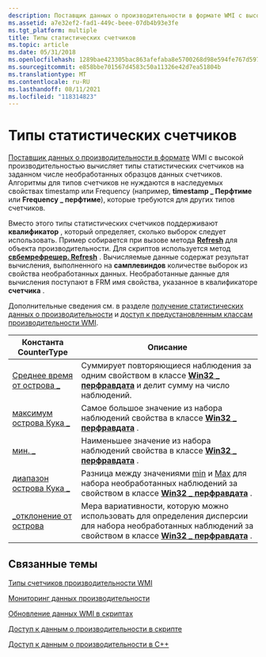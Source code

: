 ```yaml
---
description: Поставщик данных о производительности в формате WMI с высокой производительностью вычисляет типы статистических счетчиков на заданном числе необработанных образцов данных счетчиков.
ms.assetid: a7e32ef2-fad1-449c-beee-07db4b93e3fe
ms.tgt_platform: multiple
title: Типы статистических счетчиков
ms.topic: article
ms.date: 05/31/2018
ms.openlocfilehash: 1289bae423305bac863afefaba8e5700268d98e594fe767d597c8470aa4f1ac0
ms.sourcegitcommit: e858bbe701567d4583c50a11326e42d7ea51804b
ms.translationtype: MT
ms.contentlocale: ru-RU
ms.lasthandoff: 08/11/2021
ms.locfileid: "118314823"
---
```

# <a name="statistical-counter-types"></a>Типы статистических счетчиков

[Поставщик данных о производительности в формате](formatted-performance-data-provider.md) WMI с высокой производительностью вычисляет типы статистических счетчиков на заданном числе необработанных образцов данных счетчиков. Алгоритмы для типов счетчиков не нуждаются в наследуемых свойствах timestamp или Frequency (например, **timestamp \_ Перфтиме** или **Frequency \_ перфтиме**), которые требуются для других типов счетчиков.

Вместо этого типы статистических счетчиков поддерживают **квалификатор** , который определяет, сколько выборок следует использовать. Пример собирается при вызове метода [**Refresh**](/windows/desktop/api/Wbemcli/nf-wbemcli-iwbemrefresher-refresh) для объекта производительности. Для скриптов используется метод [**свбемрефрешер. Refresh**](swbemrefresher-refresh.md) . Вычисляемые данные содержат результат вычисления, выполненного на **самплевиндов** количестве выборок из свойства необработанных данных. Необработанные данные для вычисления поступают в FRM имя свойства, указанное в квалификаторе **счетчика** .

Дополнительные сведения см. в разделе [получение статистических данных о производительности](obtaining-statistical-performance-data.md) и [доступ к предустановленным классам производительности WMI](accessing-wmi-preinstalled-performance-classes.md).



| Константа CounterType                    | Описание                                                                                                                                                                                |
|-----------------------------------------|--------------------------------------------------------------------------------------------------------------------------------------------------------------------------------------------|
| [Среднее время от острова \_](cooker-average.md)   | Суммирует повторяющиеся наблюдения за одним свойством в классе [**Win32 \_ перфравдата**](/windows/desktop/CIMWin32Prov/win32-perfrawdata) и делит сумму на число наблюдений.                              |
| [максимум острова Кука \_](cooker-max.md)           | Самое большое значение из набора наблюдений свойства в классе [**Win32 \_ перфравдата**](/windows/desktop/CIMWin32Prov/win32-perfrawdata) .                                                                    |
| [мин. \_](cooker-min.md)           | Наименьшее значение из набора наблюдений свойства в классе [**Win32 \_ перфравдата**](/windows/desktop/CIMWin32Prov/win32-perfrawdata) .                                                                   |
| [диапазон острова Кука \_](cooker-range.md)       | Разница между значениями [min](cooker-min.md) и [Max](cooker-max.md) для набора необработанных наблюдений за свойством в классе [**Win32 \_ перфравдата**](/windows/desktop/CIMWin32Prov/win32-perfrawdata) . |
| [\_отклонение от острова](cooker-variance.md) | Мера вариативности, которую можно использовать для определения дисперсии для набора необработанных наблюдений за свойством в классе [**Win32 \_ перфравдата**](/windows/desktop/CIMWin32Prov/win32-perfrawdata) .            |



 

## <a name="related-topics"></a>Связанные темы

<dl> <dt>

[Типы счетчиков производительности WMI](wmi-performance-counter-types.md)
</dt> <dt>

[Мониторинг данных производительности](monitoring-performance-data.md)
</dt> <dt>

[Обновление данных WMI в скриптах](refreshing-wmi-data-in-scripts.md)
</dt> <dt>

[Доступ к данным о производительности в скрипте](accessing-performance-data-in-script.md)
</dt> <dt>

[Доступ к данным о производительности в C++](accessing-performance-data-in-c--.md)
</dt> </dl>

 

 

